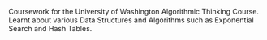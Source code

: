 Coursework for the University of Washington Algorithmic Thinking Course. Learnt about various Data Structures and Algorithms such as Exponential Search and Hash Tables. 
